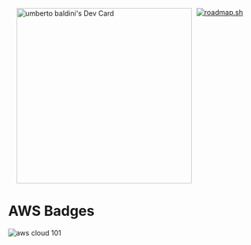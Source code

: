 
<div style="display: flex; justify-content: center; align-items: top;">
  <a style="margin-right: 10px;" href="https://app.daily.dev/umbertobaldini"><img src="https://api.daily.dev/devcards/v2/hhWvxAlVJ2iVGDamgDdIk.png?type=default&r=19v" width="356" alt="umberto baldini's Dev Card"/></a>
  <a style="margin-right: 10px;" href="https://roadmap.sh"><img src="https://roadmap.sh/card/tall/67eecbb4d387997d8f4afcad?variant=dark" alt="roadmap.sh"/></a>
</div>

# AWS Badges
![aws cloud 101](https://github.com/SearchingForSoulutions/SearchingForSoulutions.git/assets/aws-educate-introduction-to-cloud-101.png)

